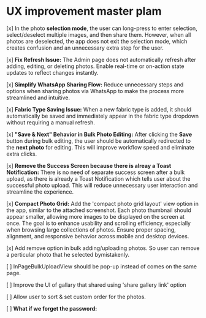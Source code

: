 # UX improvement master plam

[x] In the photo **selection mode**, the user can long-press to enter selection, select/deselect multiple images, and then share them. However, when all photos are deselected, the app does not exit the selection mode, which creates confusion and an unnecessary extra step for the user.

[x] **Fix Refresh Issue:**
   The Admin page does not automatically refresh after adding, editing, or deleting photos. Enable real-time or on-action state updates to reflect changes instantly.

[x] **Simplify WhatsApp Sharing Flow:**
   Reduce unnecessary steps and options when sharing photos via WhatsApp to make the process more streamlined and intuitive.

[x] **Fabric Type Saving Issue:**
   When a new fabric type is added, it should automatically be saved and immediately appear in the fabric type dropdown without requiring a manual refresh.

[x] **"Save & Next" Behavior in Bulk Photo Editing:**
   After clicking the **Save** button during bulk editing, the user should be automatically redirected to the **next photo** for editing. This will improve workflow speed and eliminate extra clicks.

[x] **Remove the Success Screen because there is alreay a Toast Notification:**
   There is no need of separate success screen after a bulk upload, as there is already a Toast Notification which tells user about the successful photo upload. This will reduce unnecessary user interaction and streamline the experience.

[x] **Compact Photo Grid:** Add the 'compact photo grid layout' view option in the app, similar to the attached screenshot. Each photo thumbnail should appear smaller, allowing more images to be displayed on the screen at once. The goal is to enhance usability and scrolling efficiency, especially when browsing large collections of photos. Ensure proper spacing, alignment, and responsive behavior across mobile and desktop devices.

[x] Add remove option in bulk adding/uploading photos. So user can remove a perticular photo that he selected bymistakenly.

[ ] InPageBulkUploadView should be pop-up instead of comes on the same page.

[ ] Improve the UI of gallary that shared using 'share gallery link' option

[ ] Allow user to sort & set custom order for the photos.

[ ] **What if we forget the password:**